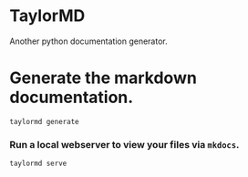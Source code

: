 # TaylorMD
Another python documentation generator.


# Generate the markdown documentation.

```
taylormd generate
```

### Run a local webserver to view your files via `mkdocs`.

```
taylormd serve
```
